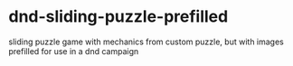 # dnd-sliding-puzzle-prefilled
sliding puzzle game with mechanics from custom puzzle, but with images prefilled for use in a dnd campaign
